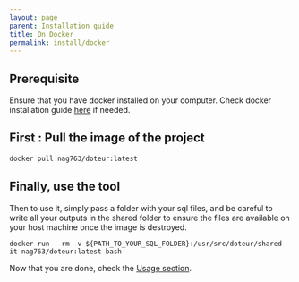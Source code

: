 ```yaml
---
layout: page
parent: Installation guide
title: On Docker
permalink: install/docker
---
```


## Prerequisite

Ensure that you have docker installed on your computer. Check docker installation guide [here](https://docs.docker.com/get-docker/) if needed.

## First : Pull the image of the project

```bash
docker pull nag763/doteur:latest
```

## Finally, use the tool

Then to use it, simply pass a folder with your sql files, and be careful to write all your outputs in the shared folder to ensure the files are available on your host machine once the image is destroyed.

```
docker run --rm -v ${PATH_TO_YOUR_SQL_FOLDER}:/usr/src/doteur/shared -it nag763/doteur:latest bash
```

Now that you are done, check the [Usage section](../usage).
